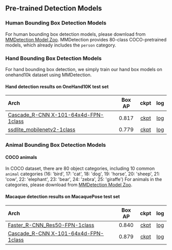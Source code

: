 ## Pre-trained Detection Models

### Human Bounding Box Detection Models

For human bounding box detection models, please download from [MMDetection Model Zoo](https://mmdetection.readthedocs.io/en/latest/model_zoo.html).
MMDetection provides 80-class COCO-pretrained models, which already includes the `person` category.

### Hand Bounding Box Detection Models

For hand bounding box detection, we simply train our hand box models on onehand10k dataset using MMDetection.

#### Hand detection results on OneHand10K test set

| Arch                                                              | Box AP |                               ckpt                                |                               log                                |
| :---------------------------------------------------------------- | :----: | :---------------------------------------------------------------: | :--------------------------------------------------------------: |
| [Cascade_R-CNN X-101-64x4d-FPN-1class](/demo/mmdetection_cfg/cascade_rcnn_x101_64x4d_fpn_1class.py) | 0.817  | [ckpt](https://download.openmmlab.com/mmpose/mmdet_pretrained/cascade_rcnn_x101_64x4d_fpn_20e_onehand10k-dac19597_20201030.pth) | [log](https://download.openmmlab.com/mmpose/mmdet_pretrained/cascade_rcnn_x101_64x4d_fpn_20e_onehand10k_20201030.log.json) |
| [ssdlite_mobilenetv2-1class](/demo/mmdetection_cfg/ssdlite_mobilenetv2_scratch_600e_onehand.py) | 0.779  | [ckpt](https://download.openmmlab.com/mmpose/mmdet_pretrained/ssdlite_mobilenetv2_scratch_600e_onehand-4f9f8686_20220523.pth) | [log](https://download.openmmlab.com/mmpose/mmdet_pretrained/ssdlite_mobilenetv2_scratch_600e_onehand_20220523.log.json) |

### Animal Bounding Box Detection Models

#### COCO animals

In COCO dataset, there are 80 object categories, including 10 common `animal` categories (16: 'bird', 17: 'cat', 18: 'dog', 19: 'horse', 20: 'sheep', 21: 'cow', 22: 'elephant', 23: 'bear', 24: 'zebra', 25: 'giraffe')
For animals in the categories, please download from [MMDetection Model Zoo](https://mmdetection.readthedocs.io/en/latest/model_zoo.html).

#### Macaque detection results on MacaquePose test set

| Arch                                                              | Box AP |                               ckpt                                |                               log                                |
| :---------------------------------------------------------------- | :----: | :---------------------------------------------------------------: | :--------------------------------------------------------------: |
| [Faster_R-CNN_Res50-FPN-1class](/demo/mmdetection_cfg/faster_rcnn_r50_fpn_1class.py) | 0.840  | [ckpt](https://download.openmmlab.com/mmpose/mmdet_pretrained/faster_rcnn_r50_fpn_1x_macaque-f64f2812_20210409.pth) | [log](https://download.openmmlab.com/mmpose/mmdet_pretrained/faster_rcnn_r50_fpn_1x_macaque_20210409.log.json) |
| [Cascade_R-CNN X-101-64x4d-FPN-1class](/demo/mmdetection_cfg/cascade_rcnn_x101_64x4d_fpn_1class.py) | 0.879  | [ckpt](https://download.openmmlab.com/mmpose/mmdet_pretrained/cascade_rcnn_x101_64x4d_fpn_20e_macaque-e45e36f5_20210409.pth) | [log](https://download.openmmlab.com/mmpose/mmdet_pretrained/cascade_rcnn_x101_64x4d_fpn_20e_macaque_20210409.log.json) |
